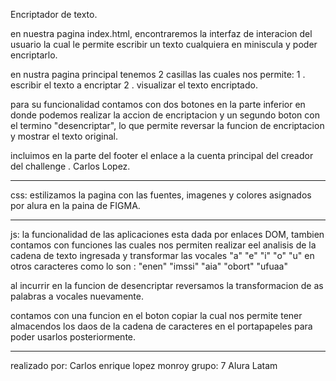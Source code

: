 Encriptador de texto.

en nuestra pagina index.html, encontraremos la interfaz de interacion del usuario la cual le permite escribir un texto cualquiera en miniscula y poder encriptarlo.

en nustra pagina principal tenemos 2 casillas las cuales nos permite:
1 . escribir el texto a encriptar
2 . visualizar el texto encriptado.

para su funcionalidad contamos con dos botones en la parte inferior en donde podemos realizar la accion de encriptacion 
y un segundo boton con el termino "desencriptar", lo que permite reversar la funcion de encriptacion y mostrar el texto original.

incluimos en la parte del footer el enlace a la cuenta principal del creador del challenge . Carlos Lopez.

-----------------------------------------------------------------------------------------------------------------

css: estilizamos la pagina con las fuentes, imagenes y colores asignados por alura en la paina de FIGMA.

----------------------------------------------------------------------------------------------------------------

js: la funcionalidad de las aplicaciones esta dada por enlaces DOM, tambien contamos con funciones las cuales nos permiten realizar eel analisis de la cadena de texto ingresada y transformar las vocales "a" "e" "i" "o" "u" en otros caracteres como lo son :   "enen" "imssi" "aia" "obort" "ufuaa"

al incurrir en la funcion de desencriptar reversamos la transformacion de as palabras a vocales nuevamente.

contamos con una funcion en el boton copiar la cual nos permite tener almacendos los daos de la cadena de caracteres en el portapapeles para poder usarlos posteriormente.

------------------------------------------------------------------------------------------------------------------

realizado por: Carlos enrique lopez monroy 
grupo: 7 Alura Latam